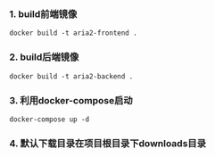 ### 1. build前端镜像
```
docker build -t aria2-frontend .
```
### 2. build后端镜像
```
docker build -t aria2-backend .
```
### 3. 利用docker-compose启动
```
docker-compose up -d
```
### 4. 默认下载目录在项目根目录下downloads目录

